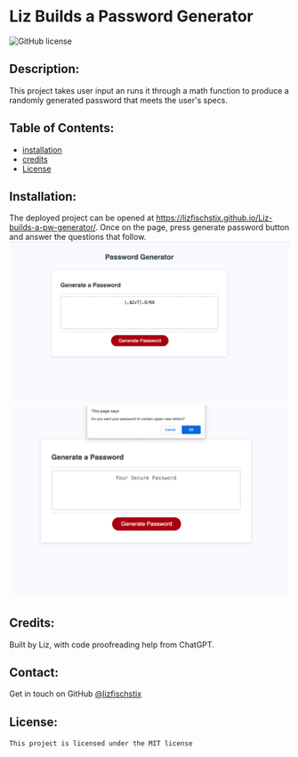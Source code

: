# Liz Builds a Password Generator
  ![GitHub license](https://img.shields.io/badge/license-MIT-blue.svg)
  ## Description: 
  This project takes user input an runs it through  a  math function to produce a  randomly generated password that meets the user's specs.
  ## Table of Contents: 
  * [installation](#installation)
  * [credits](#credits)
  * [License](#license)

  ## Installation: 
  The deployed project can be opened at https://lizfischstix.github.io/Liz-builds-a-pw-generator/.  Once on the page, press generate password button and answer the questions that follow.
  ![randomy generated password](image-2.png)
  ![promt to user](image-3.png)
  
  
  ## Credits: 
  Built by Liz, with code proofreading help from ChatGPT.

  ## Contact:
  Get in touch on GitHub [@lizfischstix](https://github.com/lizfischstix)
  ## License:
    This project is licensed under the MIT license